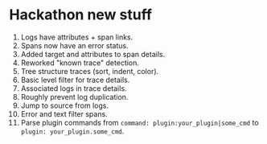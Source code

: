 # Hackathon new stuff

1. Logs have attributes + span links.
1. Spans now have an error status.
1. Added target and attributes to span details.
1. Reworked "known trace" detection.
1. Tree structure traces (sort, indent, color).
1. Basic level filter for trace details.
1. Associated logs in trace details.
1. Roughly prevent log duplication.
1. Jump to source from logs.
1. Error and text filter spans.
1. Parse plugin commands from
   `command: plugin:your_plugin|some_cmd`
   to `plugin: your_plugin.some_cmd`.

